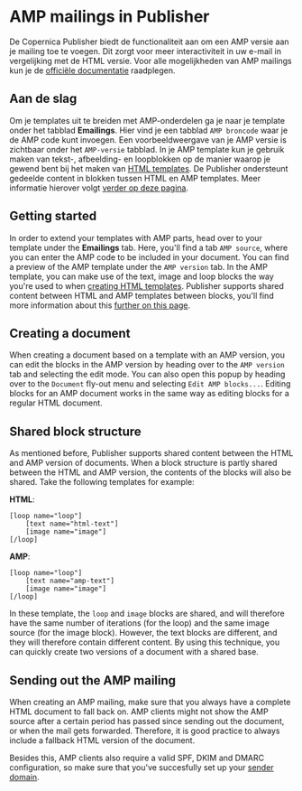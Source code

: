 # AMP mailings in Publisher
De Copernica Publisher biedt de functionaliteit aan om een AMP versie aan je mailing toe te voegen. Dit zorgt voor meer interactiviteit in uw e-mail in vergelijking met de HTML versie.
Voor alle mogelijkheden van AMP mailings kun je de [officiële documentatie](https://amp.dev/about/email/) raadplegen.

## Aan de slag
Om je templates uit te breiden met AMP-onderdelen ga je naar je template onder het tabblad **Emailings**. Hier vind je een tabblad `AMP broncode` waar je de AMP code kunt invoegen. Een voorbeeldweergave van je AMP versie is zichtbaar onder het `AMP-versie` tabblad. In je AMP template kun je gebruik maken van tekst-, afbeelding- en loopblokken op de manier waarop je gewend bent bij het maken van [HTML templates](./templates-publisher#contentblokken). De Publisher ondersteunt gedeelde content in blokken tussen HTML en AMP templates. Meer informatie hierover volgt [verder op deze pagina](./amp-mailing#shared-block-structure).

## Getting started
In order to extend your templates with AMP parts, head over to your template under
the **Emailings** tab. Here, you'll find a tab `AMP source`, where you can enter
the AMP code to be included in your document. You can find a preview of the AMP
template under the `AMP version` tab. In the AMP template, you can make use of the
text, image and loop blocks the way you're used to when 
[creating HTML templates](./templates-publisher#content-blocks). Publisher supports
shared content between HTML and AMP templates between blocks, you'll find more
information about this [further on this page](./amp-mailing#shared-block-structure).

## Creating a document
When creating a document based on a template with an AMP version, you can edit 
the blocks in the AMP version by heading over to the `AMP version` tab and selecting 
the edit mode. You can also open this popup by heading over to the `Document` fly-out
menu and selecting `Edit AMP blocks...`. Editing blocks for an AMP document works
in the same way as editing blocks for a regular HTML document.

## Shared block structure
As mentioned before, Publisher supports shared content between the HTML and AMP version
of documents. When a block structure is partly shared between the HTML and AMP version, 
the contents of the blocks will also be shared. Take the following templates for example:

**HTML**:
```
[loop name="loop"]
    [text name="html-text"]
    [image name="image"]
[/loop]
```

**AMP**:
```
[loop name="loop"]
    [text name="amp-text"]
    [image name="image"]
[/loop]
```

In these template, the `loop` and `image` blocks are shared, and will therefore
have the same number of iterations (for the loop) and the same image source (for
the image block). However, the text blocks are different, and they will therefore
contain different content. By using this technique, you can quickly create two versions
of a document with a shared base.

## Sending out the AMP mailing
When creating an AMP mailing, make sure that you always have a complete HTML document
to fall back on. AMP clients might not show the AMP source after a certain period has
passed since sending out the document, or when the mail gets forwarded. Therefore, it
is good practice to always include a fallback HTML version of the document. 

Besides this, AMP clients also require a valid SPF, DKIM and DMARC configuration,
so make sure that you've succesfully set up your [sender domain](./quick-sender-domain-guide).
